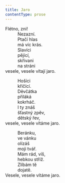 ```yaml
---
title: Jaro
contentType: prose
---
```


<section>

Flétno, zni!  
          Nezazní.  
          Ptačí hlas  
          má víc krás.  
          Slavíci  
          pějící,  
          skřivani  
          na stráni  
vesele, vesele vítají jaro.

          Hošíci  
          křičící.  
          Děvčátka  
          přiláká  
          kokrháč.  
          I ty znáš  
          šťastný zpěv,  
          dětský řev,  
vesele, vesele vítáme jaro.

          Beránku,  
          ve vánku  
          olízáš  
          moji tvář.  
          Mám rád, víš,  
          hebkou stříž.  
          Zlíbám tě  
          dojatě.  
Vesele, vesele vítáme jaro.

</section>
